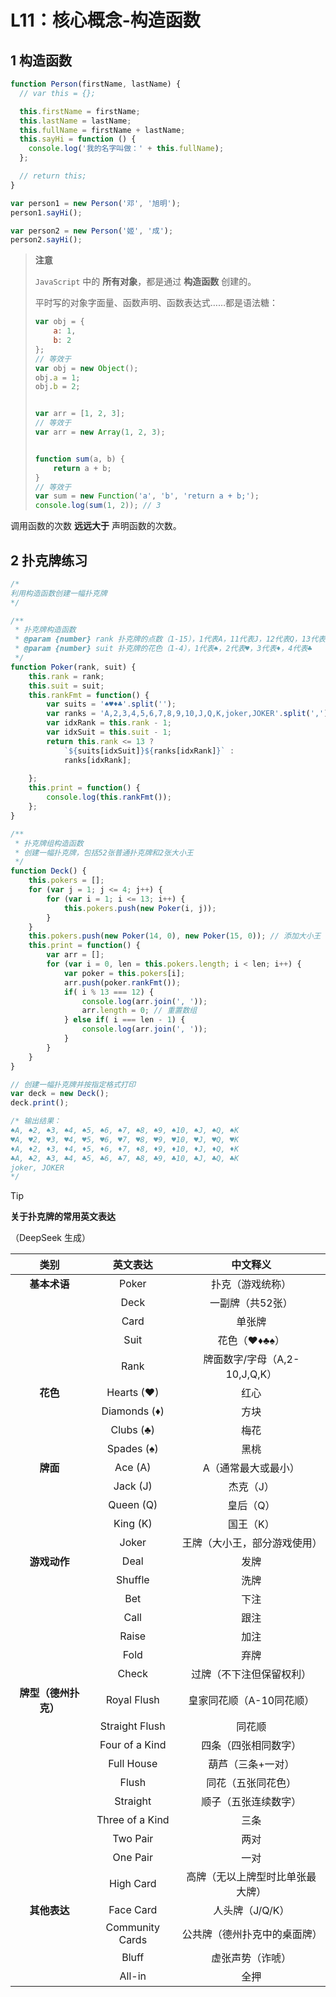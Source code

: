 # L11：核心概念-构造函数



## 1 构造函数

```js
function Person(firstName, lastName) {
  // var this = {};

  this.firstName = firstName;
  this.lastName = lastName;
  this.fullName = firstName + lastName;
  this.sayHi = function () {
    console.log('我的名字叫做：' + this.fullName);
  };

  // return this;
}

var person1 = new Person('邓', '旭明');
person1.sayHi();

var person2 = new Person('姬', '成');
person2.sayHi();
```

> **注意**
>
> `JavaScript` 中的 **所有对象**，都是通过 **构造函数** 创建的。
>
> 平时写的对象字面量、函数声明、函数表达式……都是语法糖：
>
> ```js
> var obj = {
>     a: 1, 
>     b: 2
> };
> // 等效于
> var obj = new Object();
> obj.a = 1;
> obj.b = 2;
> 
> 
> var arr = [1, 2, 3];
> // 等效于
> var arr = new Array(1, 2, 3);
> 
> 
> function sum(a, b) {
>     return a + b;
> }
> // 等效于
> var sum = new Function('a', 'b', 'return a + b;');
> console.log(sum(1, 2)); // 3
> ```



调用函数的次数 **远远大于** 声明函数的次数。



## 2 扑克牌练习

```js
/* 
利用构造函数创建一幅扑克牌
*/

/**
 * 扑克牌构造函数
 * @param {number} rank 扑克牌的点数（1-15），1代表A，11代表J，12代表Q，13代表K，14代表小王，15代表大王
 * @param {number} suit 扑克牌的花色（1-4），1代表♠，2代表♥，3代表♦，4代表♣
 */
function Poker(rank, suit) {
    this.rank = rank;
    this.suit = suit;
    this.rankFmt = function() {
        var suits = '♠♥♦♣'.split('');
        var ranks = 'A,2,3,4,5,6,7,8,9,10,J,Q,K,joker,JOKER'.split(',');
        var idxRank = this.rank - 1;
        var idxSuit = this.suit - 1;
        return this.rank <= 13 ? 
            `${suits[idxSuit]}${ranks[idxRank]}` : 
            ranks[idxRank];
        
    };
    this.print = function() {
        console.log(this.rankFmt());
    };
}

/**
 * 扑克牌组构造函数
 * 创建一幅扑克牌，包括52张普通扑克牌和2张大小王
 */
function Deck() {
    this.pokers = [];
    for (var j = 1; j <= 4; j++) {
        for (var i = 1; i <= 13; i++) {
            this.pokers.push(new Poker(i, j));
        }
    }
    this.pokers.push(new Poker(14, 0), new Poker(15, 0)); // 添加大小王
    this.print = function() {
        var arr = [];
        for (var i = 0, len = this.pokers.length; i < len; i++) {
            var poker = this.pokers[i];
            arr.push(poker.rankFmt());
            if( i % 13 === 12) {
                console.log(arr.join(', '));
                arr.length = 0; // 重置数组
            } else if( i === len - 1) {
                console.log(arr.join(', '));
            }
        }
    }
}

// 创建一幅扑克牌并按指定格式打印
var deck = new Deck();
deck.print();

/* 输出结果：
♠A, ♠2, ♠3, ♠4, ♠5, ♠6, ♠7, ♠8, ♠9, ♠10, ♠J, ♠Q, ♠K
♥A, ♥2, ♥3, ♥4, ♥5, ♥6, ♥7, ♥8, ♥9, ♥10, ♥J, ♥Q, ♥K
♦A, ♦2, ♦3, ♦4, ♦5, ♦6, ♦7, ♦8, ♦9, ♦10, ♦J, ♦Q, ♦K
♣A, ♣2, ♣3, ♣4, ♣5, ♣6, ♣7, ♣8, ♣9, ♣10, ♣J, ♣Q, ♣K
joker, JOKER
*/
```

> [!tip]
>
> **关于扑克牌的常用英文表达**
>
> （DeepSeek 生成）
>
> |         类别         |    英文表达     |             中文释义             |
> | :------------------: | :-------------: | :------------------------------: |
> |     **基本术语**     |      Poker      |         扑克（游戏统称）         |
> |                      |      Deck       |         一副牌（共52张）         |
> |                      |      Card       |              单张牌              |
> |                      |      Suit       |           花色（♥♦♣♠）           |
> |                      |      Rank       |  牌面数字/字母（A,2-10,J,Q,K）   |
> |       **花色**       |   Hearts (♥)    |               红心               |
> |                      |  Diamonds (♦)   |               方块               |
> |                      |    Clubs (♣)    |               梅花               |
> |                      |   Spades (♠)    |               黑桃               |
> |       **牌面**       |     Ace (A)     |       A（通常最大或最小）        |
> |                      |    Jack (J)     |            杰克（J）             |
> |                      |    Queen (Q)    |            皇后（Q）             |
> |                      |    King (K)     |            国王（K）             |
> |                      |      Joker      |   王牌（大小王，部分游戏使用）   |
> |     **游戏动作**     |      Deal       |               发牌               |
> |                      |     Shuffle     |               洗牌               |
> |                      |       Bet       |               下注               |
> |                      |      Call       |               跟注               |
> |                      |      Raise      |               加注               |
> |                      |      Fold       |               弃牌               |
> |                      |      Check      |     过牌（不下注但保留权利）     |
> | **牌型（德州扑克）** |   Royal Flush   |     皇家同花顺（A-10同花顺）     |
> |                      | Straight Flush  |              同花顺              |
> |                      | Four of a Kind  |       四条（四张相同数字）       |
> |                      |   Full House    |        葫芦（三条+一对）         |
> |                      |      Flush      |        同花（五张同花色）        |
> |                      |    Straight     |       顺子（五张连续数字）       |
> |                      | Three of a Kind |               三条               |
> |                      |    Two Pair     |               两对               |
> |                      |    One Pair     |               一对               |
> |                      |    High Card    | 高牌（无以上牌型时比单张最大牌） |
> |     **其他表达**     |    Face Card    |         人头牌（J/Q/K）          |
> |                      | Community Cards |   公共牌（德州扑克中的桌面牌）   |
> |                      |      Bluff      |         虚张声势（诈唬）         |
> |                      |     All-in      |               全押               |

